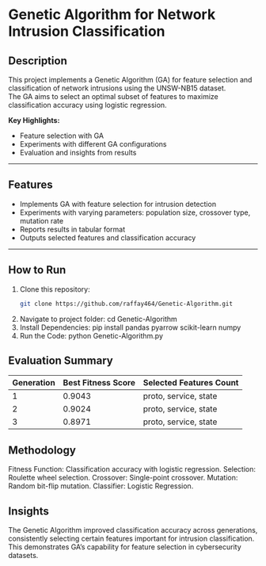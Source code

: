 # Genetic Algorithm for Network Intrusion Classification

## Description
This project implements a Genetic Algorithm (GA) for feature selection and classification of network intrusions using the UNSW-NB15 dataset.  
The GA aims to select an optimal subset of features to maximize classification accuracy using logistic regression.

**Key Highlights:**
- Feature selection with GA
- Experiments with different GA configurations
- Evaluation and insights from results

---

## Features
- Implements GA with feature selection for intrusion detection
- Experiments with varying parameters: population size, crossover type, mutation rate
- Reports results in tabular format
- Outputs selected features and classification accuracy

---

## How to Run
1. Clone this repository:
   ```bash
   git clone https://github.com/raffay464/Genetic-Algorithm.git
2. Navigate to project folder:
   cd Genetic-Algorithm
3. Install Dependencies:
   pip install pandas pyarrow scikit-learn numpy
4. Run the Code:
   python Genetic-Algorithm.py

## Evaluation Summary

| Generation | Best Fitness Score | Selected Features Count |
| ---------- | ------------------ | ----------------------- |
| 1          | 0.9043             | proto, service, state   |
| 2          | 0.9024             | proto, service, state   |
| 3          | 0.8971             | proto, service, state   |


## Methodology

Fitness Function: Classification accuracy with logistic regression.
Selection: Roulette wheel selection.
Crossover: Single-point crossover.
Mutation: Random bit-flip mutation.
Classifier: Logistic Regression.

## Insights

The Genetic Algorithm improved classification accuracy across generations, consistently selecting certain features important for intrusion classification.
This demonstrates GA’s capability for feature selection in cybersecurity datasets.
